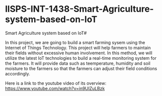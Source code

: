 # llSPS-INT-1438-Smart-Agriculture-system-based-on-IoT
Smart Agriculture system based on IoT#

In this project, we are going to build a smart farming sysem using the Internet of Things
Technology. This project will help farmers to maintain their fields without excessive human involvement.
In this method, we will utilize the latest IoT technologies to build a real-time monitoring
system for the farmers. It will provide data such as teemperature, humidity and soil
moisture to the farmers so that the farmers can adjust their field conditions
accordingly.

Here is a link to the youtube video of its overview:
https://www.youtube.com/watch?v=in9UIZuLBzk
